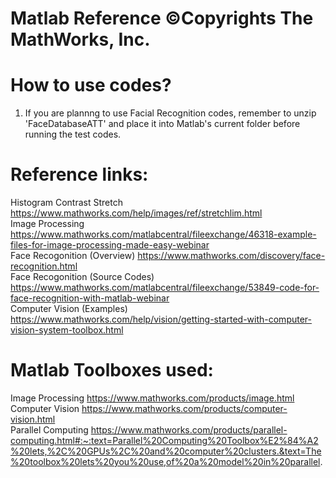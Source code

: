 # Matlab Reference ©Copyrights The MathWorks, Inc.
# How to use codes?
1. If you are plannng to use Facial Recognition codes, remember to unzip 'FaceDatabaseATT' and place it into Matlab's current folder before running the test codes.
# Reference links:
Histogram Contrast Stretch https://www.mathworks.com/help/images/ref/stretchlim.html                                               
Image Processing https://www.mathworks.com/matlabcentral/fileexchange/46318-example-files-for-image-processing-made-easy-webinar                                 
Face Recogonition (Overview) https://www.mathworks.com/discovery/face-recognition.html                                          
Face Recogonition (Source Codes) https://www.mathworks.com/matlabcentral/fileexchange/53849-code-for-face-recognition-with-matlab-webinar    
Computer Vision (Examples) https://www.mathworks.com/help/vision/getting-started-with-computer-vision-system-toolbox.html                
# Matlab Toolboxes used:
Image Processing https://www.mathworks.com/products/image.html                                       
Computer Vision https://www.mathworks.com/products/computer-vision.html                                             
Parallel Computing https://www.mathworks.com/products/parallel-computing.html#:~:text=Parallel%20Computing%20Toolbox%E2%84%A2%20lets,%2C%20GPUs%2C%20and%20computer%20clusters.&text=The%20toolbox%20lets%20you%20use,of%20a%20model%20in%20parallel.

